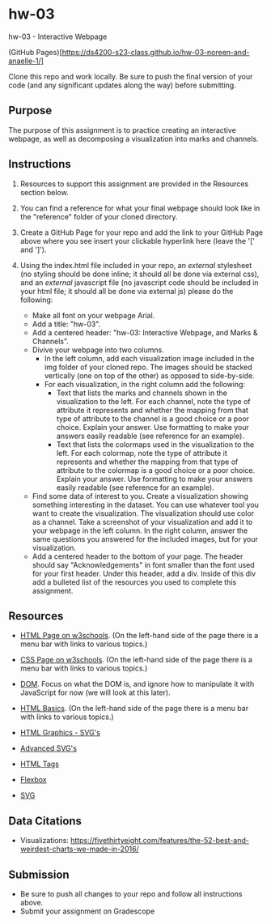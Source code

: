 # hw-03
hw-03 - Interactive Webpage

(GitHub Pages)[https://ds4200-s23-class.github.io/hw-03-noreen-and-anaelle-1/]

Clone this repo and work locally. Be sure to push the final version of your code (and any significant updates along the way) before submitting. 

## Purpose

The purpose of this assignment is to practice creating an interactive webpage, as well as decomposing a visualization into marks and channels.  

## Instructions

1. Resources to support this assignment are provided in the Resources section below.  

1. You can find a reference for what your final webpage should look like in the "reference" folder of your cloned directory. 

1. Create a GitHub Page for your repo and add the link to your GitHub Page above where you see insert your clickable hyperlink here (leave the '[' and ']'). 

1. Using the index.html file included in your repo, an *external* stylesheet (no styling should be done inline; it should all be done via external css), and an *external* javascript file (no javascript code should be included in your html file; it should all be done via external js) please do the following: 

   - Make all font on your webpage Arial. 
   - Add a title: "hw-03".
   - Add a centered header: "hw-03: Interactive Webpage, and Marks & Channels".
   - Divive your webpage into two columns. 
      - In the left column, add each visualization image included in the img folder of your cloned repo. The images should be stacked vertically (one on top of the other) as opposed to side-by-side. 
      - For each visualization, in the right column add the following: 
         - Text that lists the marks and channels shown in the visualization to the left. For each channel, note the type of attribute it represents and whether the mapping from that type of attribute to the channel is a good choice or a poor choice. Explain your answer. Use formatting to make your answers easily readable (see reference for an example).  
         - Text that lists the colormaps used in the visualization to the left. For each colormap, note the type of attribute it represents and whether the mapping from that type of attribute to the colormap is a good choice or a poor choice. Explain your answer. Use formatting to make your answers easily readable (see reference for an example). 
   - Find some data of interest to you. Create a visualization showing something interesting in the dataset. You can use whatever tool you want to create the visualization. The visualization should use color as a channel. Take a screenshot of your visualization and add it to your webpage in the left column. In the right column, answer the same questions you answered for the included images, but for your visualization.          
   - Add a centered header to the bottom of your page. The header should say "Acknowledgements" in font smaller than the font used for your first header. Under this header, add a div. Inside of this div add a bulleted list of the resources you used to complete this assignment.  

## Resources 

* [HTML Page on w3schools](https://www.w3schools.com/html/default.asp). (On the left-hand side of the page there is a menu bar with links to various topics.) 

* [CSS Page on w3schools](https://www.w3schools.com/css/default.asp). (On the left-hand side of the page there is a menu bar with links to various topics.) 

* [DOM](https://www.geeksforgeeks.org/dom-document-object-model/). Focus on what the DOM is, and ignore how to manipulate it with JavaScript for now (we will look at this later).

* [HTML Basics](https://www.geeksforgeeks.org/html-introduction/?ref=lbp). (On the left-hand side of the page there is a menu bar with links to various topics.) 

* [HTML Graphics - SVG's](https://www.geeksforgeeks.org/html-svg-basics/?ref=lbp)

* [Advanced SVG's](https://learn-the-web.algonquindesign.ca/topics/advanced-svg/)

* [HTML Tags](https://www.geeksforgeeks.org/html-tags-complete-reference/?ref=lbp)

* [Flexbox](https://css-tricks.com/snippets/css/a-guide-to-flexbox/)

* [SVG](https://www.w3schools.com/graphics/svg_intro.asp)

## Data Citations 

* Visualizations: https://fivethirtyeight.com/features/the-52-best-and-weirdest-charts-we-made-in-2016/ 

## Submission

* Be sure to push all changes to your repo and follow all instructions above. 
* Submit your assignment on Gradescope  
